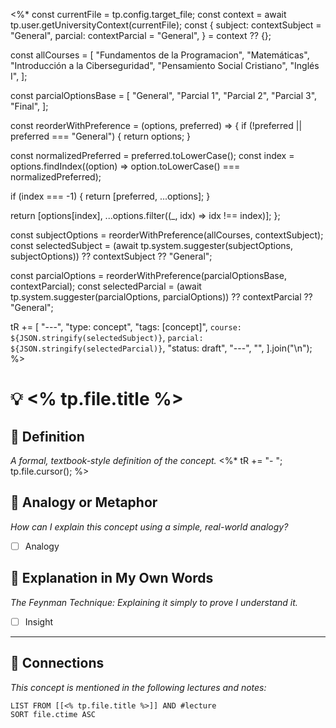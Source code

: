 <%*
const currentFile = tp.config.target_file;
const context = await tp.user.getUniversityContext(currentFile);
const {
  subject: contextSubject = "General",
  parcial: contextParcial = "General",
} = context ?? {};

const allCourses = [
  "Fundamentos de la Programacion",
  "Matemáticas",
  "Introducción a la Ciberseguridad",
  "Pensamiento Social Cristiano",
  "Inglés I",
];

const parcialOptionsBase = [
  "General",
  "Parcial 1",
  "Parcial 2",
  "Parcial 3",
  "Final",
];

const reorderWithPreference = (options, preferred) => {
  if (!preferred || preferred === "General") {
    return options;
  }

  const normalizedPreferred = preferred.toLowerCase();
  const index = options.findIndex((option) => option.toLowerCase() === normalizedPreferred);

  if (index === -1) {
    return [preferred, ...options];
  }

  return [options[index], ...options.filter((_, idx) => idx !== index)];
};

const subjectOptions = reorderWithPreference(allCourses, contextSubject);
const selectedSubject =
  (await tp.system.suggester(subjectOptions, subjectOptions)) ?? contextSubject ?? "General";

const parcialOptions = reorderWithPreference(parcialOptionsBase, contextParcial);
const selectedParcial =
  (await tp.system.suggester(parcialOptions, parcialOptions)) ?? contextParcial ?? "General";

tR += [
  "---",
  "type: concept",
  "tags: [concept]",
  `course: ${JSON.stringify(selectedSubject)}`,
  `parcial: ${JSON.stringify(selectedParcial)}`,
  "status: draft",
  "---",
  "",
].join("\n");
%>

# 💡 <% tp.file.title %>

## 📜 Definition
*A formal, textbook-style definition of the concept.*
<%*
tR += "- ";
tp.file.cursor();
%>

## 🧠 Analogy or Metaphor
*How can I explain this concept using a simple, real-world analogy?*
- [ ] Analogy

## 🧭 Explanation in My Own Words
*The Feynman Technique: Explaining it simply to prove I understand it.*
- [ ] Insight

---

## 🔗 Connections
*This concept is mentioned in the following lectures and notes:*

```dataview
LIST FROM [[<% tp.file.title %>]] AND #lecture
SORT file.ctime ASC
```
